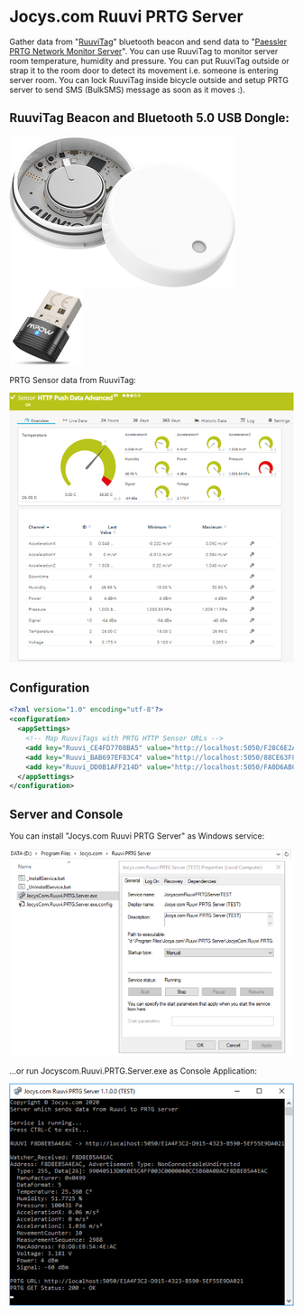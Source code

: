 # Jocys.com Ruuvi PRTG Server


Gather data from "[RuuviTag](https://ruuvi.com/)" bluetooth beacon and send data to "[Paessler PRTG Network Monitor Server](https://www.paessler.com/prtg)". You can use RuuviTag to monitor server room temperature, humidity and pressure. You can put RuuviTag outside or strap it to the room door to detect its movement i.e. someone is entering server room. You can lock RuuviTag inside bicycle outside and setup PRTG server to send SMS (BulkSMS) message as soon as it moves :).

## RuuviTag Beacon and Bluetooth 5.0 USB Dongle:

![RuuviTag](https://github.com/JocysCom/Ruuvi/blob/master/PRTG.Server/Documents/Images/RuuviTag.jpg?raw=true "RuuviTag") ![Bluetooth 5.0](https://github.com/JocysCom/Ruuvi/blob/master/PRTG.Server/Documents/Images/MPow_BT50.png?raw=true "Bluetooth 5.0")

PRTG Sensor data from RuuviTag:

![Ruuvi PRTG View](https://github.com/JocysCom/Ruuvi/blob/master/PRTG.Server/Documents/Images/Ruuvi_PRTG_Sensors.png?raw=true "Ruuvi PRTG View")

## Configuration

```xml
<?xml version="1.0" encoding="utf-8"?>
<configuration>
  <appSettings>
    <!-- Map RuuviTags with PRTG HTTP Sensor URLs -->
    <add key="Ruuvi_CE4FD7708BA5" value="http://localhost:5050/F28C6E2A-F0D8-B58A-7A26-A96CBF5540C7"/>
    <add key="Ruuvi_BAB697EF83C4" value="http://localhost:5050/88CE63F8-A83D-0644-F990-ADCEBCFCA452"/>
    <add key="Ruuvi_DD0B1AFF214D" value="http://localhost:5050/FA0D6ABC-D842-CBF0-3FED-185F7D3E1F7A"/>
  </appSettings>
</configuration>
```

## Server and Console

You can install "Jocys.com Ruuvi PRTG Server" as Windows service:

![Ruuvi PRTG Service](https://github.com/JocysCom/Ruuvi/blob/master/PRTG.Server/Documents/Images/Ruuvi_PRTG_Files.png "Ruuvi PRTG Service")

...or run Jocyscom.Ruuvi.PRTG.Server.exe as Console Application:

![Ruuvi PRTG Console](https://github.com/JocysCom/Ruuvi/blob/master/PRTG.Server/Documents/Images/Ruuvi_Server_Console.png "Ruuvi PRTG Console")
